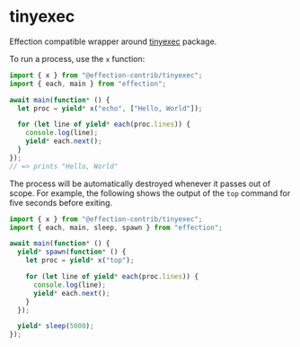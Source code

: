 # tinyexec

Effection compatible wrapper around
[tinyexec](https://www.npmjs.com/package/tinyexec) package.

To run a process, use the `x` function:

```ts
import { x } from "@effection-contrib/tinyexec";
import { each, main } from "effection";

await main(function* () {
  let proc = yield* x("echo", ["Hello, World"]);

  for (let line of yield* each(proc.lines)) {
    console.log(line);
    yield* each.next();
  }
});
// => prints "Hello, World"
```

The process will be automatically destroyed whenever it passes out of scope. For
example, the following shows the output of the `top` command for five seconds
before exiting.

```ts
import { x } from "@effection-contrib/tinyexec";
import { each, main, sleep, spawn } from "effection";

await main(function* () {
  yield* spawn(function* () {
    let proc = yield* x("top");

    for (let line of yield* each(proc.lines)) {
      console.log(line);
      yield* each.next();
    }
  });

  yield* sleep(5000);
});
```
